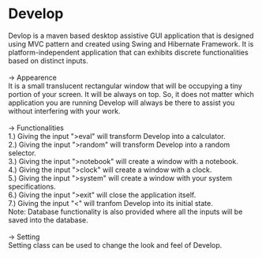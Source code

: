 # Develop
Devlop is a maven based desktop assistive GUI application that is designed using MVC pattern and created using Swing and Hibernate Framework. It is platform-independent application that can exhibits discrete functionalities based on distinct inputs. </br>
</br>
-> Appearence </br>
It is a small translucent rectangular window that will be occupying a tiny portion of your screen. It will be always on top. So, it does not matter which application you are running Develop will always be there to assist you without interfering with your work.</br>
</br>
-> Functionalities </br>
1.) Giving the input ">eval" will transform Develop into a calculator.</br>
2.) Giving the input ">random" will transform Develop into a random selector.</br>
3.) Giving the input ">notebook" will create a window with a notebook.</br>
4.) Giving the input ">clock" will create a window with a clock.</br>
5.) Giving the input ">system" will create a window with your system specifications.</br>
6.) Giving the input ">exit" will close the application itself.</br>
7.) Giving the input "<" will tranfom Develop into its initial state.</br>
Note: Database functionality is also provided where all the inputs will be saved into the database.</br>
</br>
-> Setting </br>
Setting class can be used to change the look and feel of Develop.</br>
